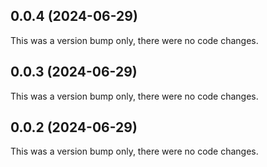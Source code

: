 ## 0.0.4 (2024-06-29)

This was a version bump only, there were no code changes.

## 0.0.3 (2024-06-29)

This was a version bump only, there were no code changes.

## 0.0.2 (2024-06-29)

This was a version bump only, there were no code changes.